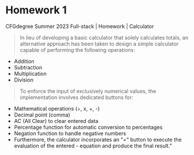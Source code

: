 # Homework 1
CFGdegree Summer 2023 Full-stack | Homework | Calculator

>In lieu of developing a basic calculator that solely calculates totals, an alternative approach has been taken to design a simple calculator capable of performing the following operations:

- Addition
- Subtraction
- Multiplication
- Division

>To enforce the input of exclusively numerical values, the implementation involves dedicated buttons for:

- Mathematical operations (÷, x, +, -)
- Decimal point (comma)
- AC (All Clear) to clear entered data
- Percentage function for automatic conversion to percentages
- Negation function to handle negative numbers
- Furthermore, the calculator incorporates an "=" button to execute the evaluation of the entered - equation and produce the final result."
